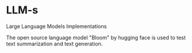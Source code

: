 # LLM-s
Large Language Models Implementations

The open source language model "Bloom" by hugging face is used to test text summarization and text generation.
